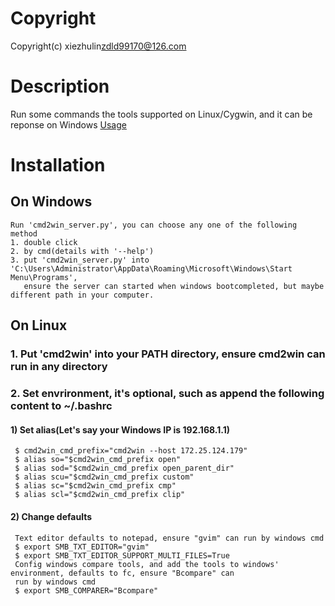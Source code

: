 # Copyright
Copyright(c) xiezhulin<zdld99170@126.com>

# Description
Run some commands the tools supported on Linux/Cygwin, and it can be reponse on Windows
[Usage](https://github.com/xiezhulin/cmd2win/blob/master/cmd2win)

# Installation
## On Windows
    Run 'cmd2win_server.py', you can choose any one of the following method
    1. double click
    2. by cmd(details with '--help')
    3. put 'cmd2win_server.py' into 'C:\Users\Administrator\AppData\Roaming\Microsoft\Windows\Start Menu\Programs',
       ensure the server can started when windows bootcompleted, but maybe different path in your computer.
## On Linux
### 1. Put 'cmd2win' into your PATH directory, ensure cmd2win can run in any directory
### 2. Set envrironment, it's optional, such as append the following content to ~/.bashrc
#### 1) Set alias(Let's say your Windows IP is 192.168.1.1)
     $ cmd2win_cmd_prefix="cmd2win --host 172.25.124.179"
     $ alias so="$cmd2win_cmd_prefix open"
     $ alias sod="$cmd2win_cmd_prefix open_parent_dir"
     $ alias scu="$cmd2win_cmd_prefix custom"
     $ alias sc="$cmd2win_cmd_prefix cmp"
     $ alias scl="$cmd2win_cmd_prefix clip"
#### 2) Change defaults
     Text editor defaults to notepad, ensure "gvim" can run by windows cmd
     $ export SMB_TXT_EDITOR="gvim"
     $ export SMB_TXT_EDITOR_SUPPORT_MULTI_FILES=True
     Config windows compare tools, and add the tools to windows' environment, defaults to fc, ensure "Bcompare" can
     run by windows cmd
     $ export SMB_COMPARER="Bcompare"
